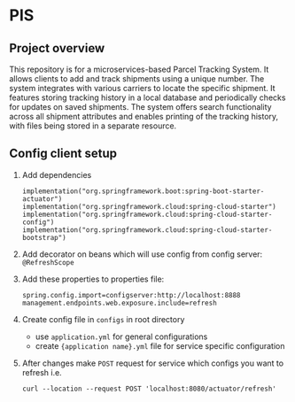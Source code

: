 # PIS

## Project overview
This repository is for a microservices-based Parcel Tracking System. It allows clients to add and track shipments using a unique number. 
The system integrates with various carriers to locate the specific shipment. It features storing tracking history in a local database and periodically checks for updates on saved shipments. 
The system offers search functionality across all shipment attributes and enables printing of the tracking history, with files being stored in a separate resource.

## Config client setup

1. Add dependencies 
    ```
    implementation("org.springframework.boot:spring-boot-starter-actuator")
    implementation("org.springframework.cloud:spring-cloud-starter")
    implementation("org.springframework.cloud:spring-cloud-starter-config")
    implementation("org.springframework.cloud:spring-cloud-starter-bootstrap")
    ```

2. Add decorator on beans which will use config from config server:
`@RefreshScope`

3. Add these properties to properties file:
    ```properties
    spring.config.import=configserver:http://localhost:8888
    management.endpoints.web.exposure.include=refresh
    ```
4. Create config file in `configs` in root directory

   - use `application.yml` for general configurations
   - create `{application name}.yml` file for service specific configuration
5. After changes make `POST` request for service which configs you want to refresh i.e.
   ```shell
   curl --location --request POST 'localhost:8080/actuator/refresh'
   ```